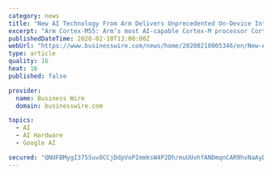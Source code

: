 ```yaml
---
category: news
title: "New AI Technology From Arm Delivers Unprecedented On-Device Intelligence for IoT"
excerpt: "Arm Cortex-M55: Arm’s most AI-capable Cortex-M processor Cortex-M processors have become the computing platform of choice for developers, with Arm partners shipping more than 50 billion chips based on Cortex-M into a vast range of customer applications. With the addition of the Cortex-M55, Arm is offering its most AI-capable Cortex-M ..."
publishedDateTime: 2020-02-10T13:00:00Z
webUrl: "https://www.businesswire.com/news/home/20200210005346/en/New-AI-Technology-Arm-Delivers-Unprecedented-On-Device"
type: article
quality: 16
heat: 16
published: false

provider:
  name: Business Wire
  domain: businesswire.com

topics:
  - AI
  - AI Hardware
  - Google AI

secured: "QNUFBMygI375SuvOCCjDdpVoPImmksW4P2Dh/muUUvhfANDmqnCAR9hvNaAyDxWK1zhZMusV3V2h0EYFHsMtDJ4YIm5eiXXqvbTJj35QmDDUjBno8o921r9KLV7VW7lsh+WS1T+a4wpD1PEZxKrXZHUKajrtGpivbejGxUThgtXL7W4MCIBngkxBKUkuNRD/7+bUyVdVxRcRlCUsjk2OqvZM9vWRm0CtFQy7lTGm9Y6rVW2iKWakaWSRI/eNQuSfi0qWGgu+tvm1hR13O+3GgYgzjkOpW5aukCZ9uY+D9OmyqPb13PwawLalwfjK0r1U;mskLgJs97Hhy+eC08Dt0ag=="
---
```


